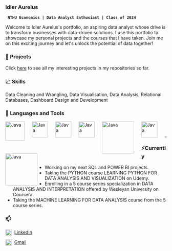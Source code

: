 ### Idler Aurelus 
**` NTHU Economics | Data Analyst Enthusiast | Class of 2024`**

Welcome to Idler Aurelus's portfolio, an aspiring data analyst whose drive is to transform businesses with data-driven solutions. I use this portfolio to showcase my personal projects and the courses that I have taken.  Join me on this exciting journey and let's unlock the potential of data together!

### 📂 Projects
Click [here](https://github.com/Idler-ai?tab=repositories) to see all my interesting projects in my repositories so far.

### 📈 Skills
Data Cleaning and Wrangling, Data Visualisation, Data Analysis, Relational Databases, Dashboard Design and Development


### 🧰 Languages and Tools
  <img align="left" alt="Java" width="60px" style="padding-right:20px;" src="https://cdn.jsdelivr.net/gh/devicons/devicon/icons/mysql/mysql-original-wordmark.svg" />
  <img align="left" alt="Java" width="50px" style="padding-right:20px;" src="https://upload.wikimedia.org/wikipedia/commons/3/34/Microsoft_Office_Excel_%282019%E2%80%93present%29.svg" / >
  <img align="left" alt="Java" width="50px" style="padding-right:20px;" src="https://cdn.jsdelivr.net/gh/devicons/devicon/icons/python/python-original-wordmark.svg" />
  <img align="left" alt="Java" width="50px" style="padding-right:20px;" src="https://www.r-project.org/logo/Rlogo.svg" />
  <img align="left" alt="Java" width="100px" style="padding-right:20px;" src= "https://seekvectorlogo.com/wp-content/uploads/2022/02/power-bi-vector-logo-2022.png" />
  <img align="left" alt="Java" width="50px" style="padding-right:20px;" src="https://cdn.worldvectorlogo.com/logos/tableau-software.svg" / >
  <img align="left" alt="Java" width="100px" style="padding-right:20px;" src="https://www.vectorlogo.zone/logos/google_bigquery/google_bigquery-ar21.svg" / >

<br />
<br />

---

### ⚡Currently
* Working on my next SQL and POWER BI projects.
* Taking the PYTHON course LEARNING PYTHON FOR DATA ANALYSIS AND VISUALIZATION on Udemy.
* Enrolling in a 5 course series specialization in DATA ANALYSIS AND INTERPRETATION offered by Wesleyan University on Coursera.
* Taking the MACHINE LEARNING FOR DATA ANALYSIS course from the 5 course series.

### 📫
<img align="left" alt="Java" width="20px" style="padding-right:5px;" src="https://cdn.jsdelivr.net/gh/devicons/devicon/icons/linkedin/linkedin-original.svg" />[LinkedIn](https://www.linkedin.com/in/idler-aur%C3%A9lus-014435138/)

<img align="left" alt="Java" width="20px" style="padding-right:5px;" src="https://upload.wikimedia.org/wikipedia/commons/7/7e/Gmail_icon_%282020%29.svg" />[Gmail](aurelusidler17@gmail.com) 
                    

          

<!--
**Idler-ai/Idler-ai** is a ✨ _special_ ✨ repository because its `README.md` (this file) appears on your GitHub profile.

Here are some ideas to get you started:

- 🔭 I’m currently working on ...
- 🌱 I’m currently learning ...
- 👯 I’m looking to collaborate on ...
- 🤔 I’m looking for help with ...
- 💬 Ask me about ...
- 📫 How to reach me: ...
- 😄 Pronouns: ...
- ⚡ Fun fact: ...
-->
